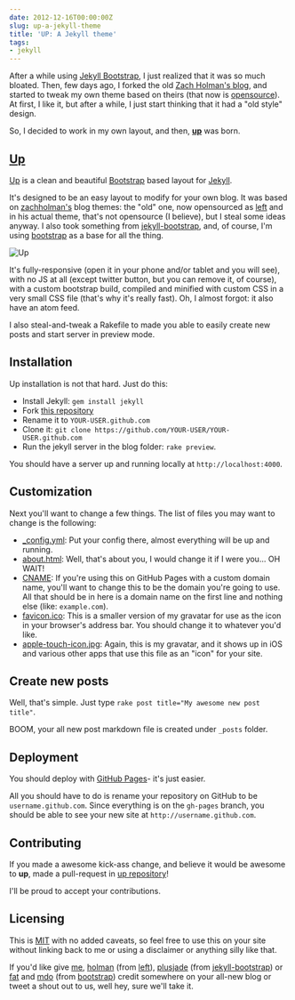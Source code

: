 ```yaml
---
date: 2012-12-16T00:00:00Z
slug: up-a-jekyll-theme
title: 'UP: A Jekyll theme'
tags:
- jekyll
---
```


After a while using [Jekyll Bootstrap][jekyll_bootstrap], I just realized that it was
so much bloated. Then, few days ago, I forked the old [Zach Holman's blog][zach], and
started to tweak my own theme based on theirs (that now is [opensource][left]). At first,
I like it, but after a while, I just start thinking that it had a "old style" design.

So, I decided to work in my own layout, and then, [**up**][up] was born.

## [Up][up]

[Up][up] is a clean and beautiful [Bootstrap](http://getbootstrap.com) based layout
for [Jekyll](https://github.com/mojombo/jekyll).

It's designed to be an easy layout to modify for your own blog. It was based on
[zachholman's][zach] blog themes: the "old" one, now opensourced as [left][left]
and in his actual theme, that's not opensource (I believe), but I steal some ideas
anyway. I also took something from
[jekyll-bootstrap](https://github.com/plusjade/jekyll-bootstrap), and, of course,
I'm using [bootstrap](https://github.com/twitter/bootstrap) as a base for all the thing.

![Up](http://i.imgur.com/4bKG5.png)

It's fully-responsive (open it in your phone and/or tablet and you will see), with
no JS at all (except twitter button, but you can remove it, of course), with a
custom bootstrap build, compiled and minified with custom CSS in a very small CSS
file (that's why it's really fast). Oh, I almost forgot: it also have an
atom feed.

I also steal-and-tweak a Rakefile to made you able to easily create new posts and start
server in preview mode.

## Installation

Up installation is not that hard. Just do this:

- Install Jekyll: `gem install jekyll`
- Fork [this repository][up]
- Rename it to `YOUR-USER.github.com`
- Clone it: `git clone https://github.com/YOUR-USER/YOUR-USER.github.com`
- Run the jekyll server in the blog folder: `rake preview`.

You should have a server up and running locally at `http://localhost:4000`.

## Customization

Next you'll want to change a few things. The list of files you may want to
change is the following:

- [_config.yml](https://github.com/caarlos0/up/blob/gh-pages/_config.yml): Put
your config there, almost everything will be up and running.
- [about.html](https://github.com/caarlos0/up/blob/gh-pages/about/index.html):
Well, that's about you, I would change it if I were you... OH WAIT!
- [CNAME](https://github.com/caarlos0/up/blob/gh-pages/CNAME): If you're using
this on GitHub Pages with a custom domain name, you'll want to change this
to be the domain you're going to use. All that should be in here is a
domain name on the first line and nothing else (like: `example.com`).
- [favicon.ico](https://github.com/caarlos0/up/blob/gh-pages/favicon.ico): This
is a smaller version of my gravatar for use as the icon in your browser's
address bar. You should change it to whatever you'd like.
- [apple-touch-icon.jpg](https://github.com/caarlos0/up/blob/gh-pages/apple-touch-icon.jpg):
Again, this is my gravatar, and it shows up in iOS and various other apps
that use this file as an "icon" for your site.

## Create new posts

Well, that's simple. Just type `rake post title="My awesome new post title"`.

BOOM, your all new post markdown file is created under `_posts` folder.

## Deployment

You should deploy with [GitHub Pages](http://pages.github.com)- it's just
easier.

All you should have to do is rename your repository on GitHub to be
`username.github.com`. Since everything is on the `gh-pages` branch, you
should be able to see your new site at `http://username.github.com`.

## Contributing

If you made a awesome kick-ass change, and believe it would be awesome to **up**,
made a pull-request in [up repository][up]!

I'll be proud to accept your contributions.

## Licensing

This is [MIT](https://github.com/caarlos0/up/blob/gh-pages/LICENSE) with no
added caveats, so feel free to use this on your site without linking back to
me or using a disclaimer or anything silly like that.

If you'd like give [me](http://github.com/caarlos0),
[holman](http://github.com/holman)
(from [left](http://github.com/holman/left)),
[plusjade](https://github.com/plusjade)
(from [jekyll-bootstrap](https://github.com/plusjade/jekyll-bootstrap)) or
[fat](https://github.com/fat) and [mdo](https://github.com/mdo) (from
[bootstrap](https://github.com/twitter/bootstrap)) credit somewhere on your
all-new blog or tweet a shout out to us, well hey, sure we'll take it.

[up]: https://github.com/caarlos0/up
[zach]: http://zachholman.com
[left]: http://github.com/holman/left
[jekyll_bootstrap]: http://jekyllbootstrap.com/
